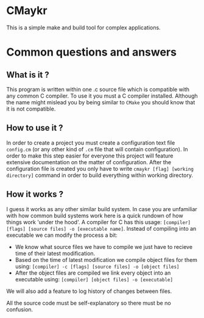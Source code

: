 # CMaykr

This is a simple make and build tool for complex applications.

# Common questions and answers

## What is it ?

This program is written within one .c source file which is compatible with any common C compiler. To use it you must a C compiler installed. Although the name might mislead you by being similar to `CMake` you should know that it is not compatible.

## How to use it ?

In order to create a project you must create a configuration text file `config.cm` (or any other kind of `.cm` file that will contain configuration). In order to make this step easier for everyone this project will feature extensive documentation on the matter of configuration.
After the configuration file is created you only have to write `cmaykr [flag] [working directory]` command in order to build everything within working directory.

## How it works ?

I guess it works as any other similar build system. In case you are unfamiliar with how common build systems work here is a quick rundown of how things work 'under the hood'. A compiler for C has this usage:
    `[compiler] [flags] [source files] -o [executable name]`.
Instead of compiling into an executable we can modify the process a bit:
- We know what source files we have to compile we just have to recieve time of their latest modification.
- Based on the time of latest modification we compile object files for them using:
    `[compiler] -c [flags] [source files] -o [object files]`
- After the object files are compiled we link every object into an executable using:
    `[compiler] [object files] -o [executable]`

We will also add a feature to log history of changes between files.

All the source code must be self-explanatory so there must be no confusion.
